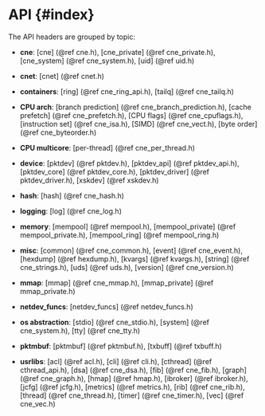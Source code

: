 API {#index}
===

<!--
  SPDX-License-Identifier: BSD-3-Clause
  Copyright (c) 2020-2022 Intel Corporation.
-->

The API headers are grouped by topic:

- **cne**:
  [cne]                (@ref cne.h),
  [cne_private]        (@ref cne_private.h),
  [cne_system]         (@ref cne_system.h),
  [uid]                (@ref uid.h)

- **cnet**:
  [cnet]               (@ref cnet.h)

- **containers**:
  [ring]               (@ref cne_ring_api.h),
  [tailq]              (@ref cne_tailq.h)

- **CPU arch**:
  [branch prediction]  (@ref cne_branch_prediction.h),
  [cache prefetch]     (@ref cne_prefetch.h),
  [CPU flags]          (@ref cne_cpuflags.h),
  [instruction set]    (@ref cne_isa.h),
  [SIMD]               (@ref cne_vect.h),
  [byte order]         (@ref cne_byteorder.h)

- **CPU multicore**:
  [per-thread]         (@ref cne_per_thread.h)

- **device**:
  [pktdev]             (@ref pktdev.h),
  [pktdev_api]         (@ref pktdev_api.h),
  [pktdev_core]        (@ref pktdev_core.h),
  [pktdev_driver]      (@ref pktdev_driver.h),
  [xskdev]             (@ref xskdev.h)

- **hash**:
  [hash]               (@ref cne_hash.h)

- **logging**:
  [log]                (@ref cne_log.h)

- **memory**:
  [mempool]            (@ref mempool.h),
  [mempool_private]    (@ref mempool_private.h),
  [mempool_ring]       (@ref mempool_ring.h)

- **misc**:
  [common]             (@ref cne_common.h),
  [event]              (@ref cne_event.h),
  [hexdump]            (@ref hexdump.h),
  [kvargs]             (@ref kvargs.h),
  [string]             (@ref cne_strings.h),
  [uds]                (@ref uds.h),
  [version]            (@ref cne_version.h)

- **mmap**:
  [mmap]               (@ref cne_mmap.h),
  [mmap_private]       (@ref mmap_private.h)

- **netdev_funcs**:
  [netdev_funcs]       (@ref netdev_funcs.h)

- **os abstraction**:
  [stdio]              (@ref cne_stdio.h),
  [system]             (@ref cne_system.h),
  [tty]                (@ref cne_tty.h)

- **pktmbuf**:
  [pktmbuf]            (@ref pktmbuf.h),
  [txbuff]             (@ref txbuff.h)

- **usrlibs**:
  [acl]                (@ref acl.h),
  [cli]                (@ref cli.h),
  [cthread]            (@ref cthread_api.h),
  [dsa]                (@ref cne_dsa.h),
  [fib]                (@ref cne_fib.h),
  [graph]              (@ref cne_graph.h),
  [hmap]               (@ref hmap.h),
  [ibroker]            (@ref ibroker.h),
  [jcfg]               (@ref jcfg.h),
  [metrics]            (@ref metrics.h),
  [rib]                (@ref cne_rib.h),
  [thread]             (@ref cne_thread.h),
  [timer]              (@ref cne_timer.h),
  [vec]                (@ref cne_vec.h)
